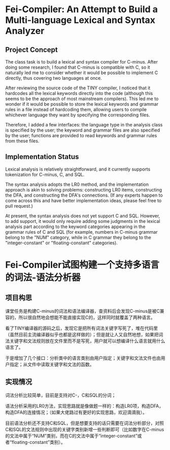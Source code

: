# Fei-Compiler: An Attempt to Build a Multi-language Lexical and Syntax Analyzer

## Project Concept

The class task is to build a lexical and syntax compiler for C-minus. After doing some research, I found that C-minus is compatible with C, so it naturally led me to consider whether it would be possible to implement C directly, thus covering two languages at once.

After reviewing the source code of the TINY compiler, I noticed that it hardcodes all the lexical keywords directly into the code (although this seems to be the approach of most mainstream compilers). This led me to wonder if it would be possible to store the lexical keywords and grammar rules in a file instead of hardcoding them, allowing users to compile whichever language they want by specifying the corresponding files.

Therefore, I added a few interfaces: the language type in the analysis class is specified by the user; the keyword and grammar files are also specified by the user; functions are provided to read keywords and grammar rules from these files.

## Implementation Status

Lexical analysis is relatively straightforward, and it currently supports tokenization for C-minus, C, and SQL.

The syntax analysis adopts the LR0 method, and the implementation approach is akin to solving problems: constructing LR0 items, constructing the DFA, and constructing the DFA's connections. (If any experts happen to come across this and have better implementation ideas, please feel free to pull request.)

At present, the syntax analysis does not yet support C and SQL. However, to add support, it would only require adding some judgments in the lexical analysis part according to the keyword categories appearing in the grammar rules of C and SQL (for example, numbers in C-minus grammar belong to the "NUM" category, while in C grammar they belong to the "integer-constant" or "floating-constant" categories).



# Fei-Compiler试图构建一个支持多语言的词法-语法分析器

## 项目构思

课堂任务是构建C-minus的词法和语法编译器，查资料后会发现C-minus是被C兼容的，所以很自然地会想能不能直接实现C的，这样同时就覆盖了两种语言。

看了TINY编译器的源码之后，发现它是把所有词法关键字写死了，堆在代码里（虽然目前主流编译器似乎也都是这样做的）；但是就让人又自然地想，如果把词法关键字和文法规则放在文件里而不是写死，用户就可以想编译什么语言就用什么语言了。

于是增加了几个接口：分析类中的语言类别由用户指定；关键字和文法文件也由用户指定；从文件中读取关键字和文法的函数。

## 实现情况

词法分析比较简单，目前是支持对C-，C和SQL的分词；

语法分析采用的LR0方法，实现思路就是像做题一样的：构造LR0项，构造DFA，构造DFA的连接情况；（如果大佬路过有更好的实现思路，欢迎滴滴我）。

目前语法分析还不支持C和SQL，但是想要支持的话只需要在词法分析部分，对照C和SQL的文法规则中出现的关键字类别新增一些判断即可（比如数字在C-minus的文法中属于“NUM”类别，而在C的文法中属于“integer-constant”或者“floating-constant”类别）。

